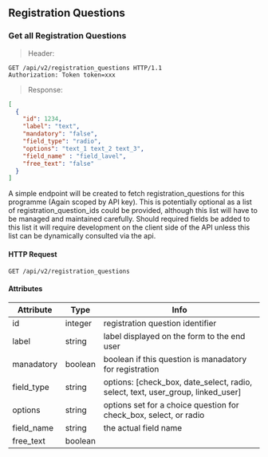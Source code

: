 ## Registration Questions

### Get all Registration Questions

> Header:

```http
GET /api/v2/registration_questions HTTP/1.1
Authorization: Token token=xxx
```

> Response:

```json
[
  {
    "id": 1234,
    "label": "text",
    "mandatory": "false",
    "field_type": "radio",
    "options": "text_1 text_2 text_3",
    "field_name" : "field_lavel",
    "free_text": "false"
  }
]
```

A simple endpoint will be created to fetch registration_questions for this
programme (Again scoped by API key). This is potentially optional as a list of
registration_question_ids could be provided, although this list will have to be
managed and maintained carefully. Should required fields be added to this list
it will require development on the client side of the API unless this list can
be dynamically consulted via the api.

#### HTTP Request

`GET /api/v2/registration_questions`

#### Attributes

Attribute | Type | Info
--------- | ---- | ----
id | integer | registration question identifier
label | string | label displayed on the form to the end user
manadatory | boolean | boolean if this question is manadatory for registration
field_type | string | options: [check_box, date_select, radio, select, text, user_group, linked_user]
options | string | options set for a choice question for check_box, select, or radio
field_name | string | the actual field name
free_text | boolean |


